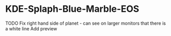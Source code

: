 # KDE-Splaph-Blue-Marble-EOS
TODO
Fix right hand side of planet - can see on larger monitors that there is a white line
Add preview
